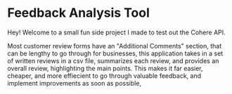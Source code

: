 # Feedback Analysis Tool

Hey! Welcome to a small fun side project I made to test out the Cohere API.

Most customer review forms have an "Additional Comments" section, that can be lengthy to go through for businesses, this application takes in a set of written reviews in a csv file, summarizes each review, and provides an overall review, highlighting the main points. This makes it far easier, cheaper, and more effiecient to go through valuable feedback, and implement improvements as soon as possible,
